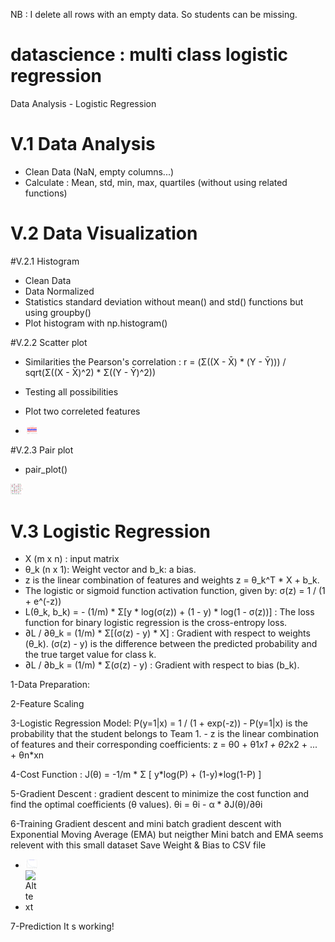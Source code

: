 NB : I delete all rows with an empty data. So students can be missing.

# datascience : multi class logistic regression
Data Analysis - Logistic Regression

# V.1 Data Analysis
- Clean Data (NaN, empty columns...)
- Calculate : Mean, std, min, max, quartiles (without using related functions)

# V.2 Data Visualization
#V.2.1 Histogram
- Clean Data
- Data Normalized
- Statistics standard deviation without mean() and std() functions but using groupby()
- Plot histogram with np.histogram()

#V.2.2 Scatter plot
- Similarities the Pearson's correlation : r = (Σ((X - X̄) * (Y - Ȳ))) / sqrt(Σ((X - X̄)^2) * Σ((Y - Ȳ)^2))
- Testing all possibilities
- Plot two correleted features
  
- <img src="./scatter_plot.png" alt="Alt text" title="Scatter product" style="display: inline-block; max-width: 20px">

#V.2.3 Pair plot
- pair_plot()
  
<img src="./pair_plot.png" alt="Alt text" title="Final product" style="display: inline-block; max-width: 20px">

# V.3 Logistic Regression
- X (m x n) : input matrix
- θ_k (n x 1): Weight vector and b_k: a bias.
- z is the linear combination of features and weights z = θ_k^T * X + b_k.
- The logistic or sigmoid function activation function, given by:
  σ(z) = 1 / (1 + e^(-z))
- L(θ_k, b_k) = - (1/m) * Σ[y * log(σ(z)) + (1 - y) * log(1 - σ(z))] : The loss function for binary logistic
  regression is the cross-entropy loss.
- ∂L / ∂θ_k = (1/m) * Σ[(σ(z) - y) * X] : Gradient with respect to weights (θ_k). (σ(z) - y) is the difference between the predicted probability and the true target value for class k.
- ∂L / ∂b_k = (1/m) * Σ(σ(z) - y) : Gradient with respect to bias (b_k).

1-Data Preparation:

2-Feature Scaling

3-Logistic Regression Model: P(y=1|x) = 1 / (1 + exp(-z))
    - P(y=1|x) is the probability that the student belongs to Team 1.
    - z is the linear combination of features and their corresponding coefficients: z = θ0 + θ1*x1 + θ2*x2 + ... + θn*xn
    
4-Cost Function : J(θ) = -1/m * Σ [ y*log(P) + (1-y)*log(1-P) ]

5-Gradient Descent : gradient descent to minimize the cost function and find the optimal coefficients (θ values).
      θi = θi - α * ∂J(θ)/∂θi
      
6-Training
Gradient descent and mini batch gradient descent with Exponential Moving Average (EMA) but neigther Mini batch and EMA seems relevent with this small dataset
Save Weight & Bias to CSV file
- <img src="./Multclass_Gradient_Descent.png" alt="Alt text" title="Multclass_Gradient_descent" style="display: inline-block; max-width: 20px">
- <img src="./Stochastic_EMA_Gradien_ Descentt.png" alt="Alt text" title="Stochastic_EMA_Gradien_ Descent" style="display: inline-block; max-width: 20px">

7-Prediction
It s working!

      






